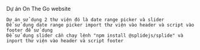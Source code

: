 Dự án On The Go website

    Dự án sử dụng 2 thư viện đó là date range picker và slider
    Để sử dụng date range picker import thư viện vào header và script vào footer để sử dụng
    Để sử dụng slider cần chạy lệnh "npm install @splidejs/splide" và inport thư viện vào header và script footer 
